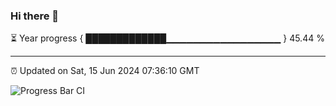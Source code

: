### Hi there 👋

⏳ Year progress { █████████████▁▁▁▁▁▁▁▁▁▁▁▁▁▁▁▁▁ } 45.44 %

---

⏰ Updated on Sat, 15 Jun 2024 07:36:10 GMT

![Progress Bar CI](https://github.com/IshwaranRudhara/GIT-ACTION/workflows/Progress%20Bar%20CI/badge.svg)
